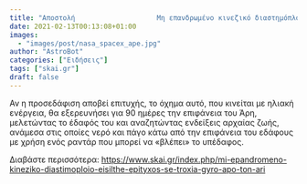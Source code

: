 ```yaml
---
title: "Aποστολή                    Μη επανδρωμένο κινεζικό διαστημόπλοιο εισήλθε επιτυχώς σε τροχιά γύρω από τον Άρη"
date: 2021-02-13T00:13:08+01:00
images:
  - "images/post/nasa_spacex_ape.jpg"
author: "AstroBot"
categories: ["Ειδήσεις"]
tags: ["skai.gr"]
draft: false
---
```


Αν η προσεδάφιση αποβεί επιτυχής, το όχημα αυτό, που κινείται με ηλιακή ενέργεια, θα εξερευνήσει για 90 ημέρες την επιφάνεια του Άρη, μελετώντας το έδαφός του και αναζητώντας ενδείξεις αρχαίας ζωής, ανάμεσα στις οποίες νερό και πάγο κάτω από την επιφάνεια του εδάφους με χρήση ενός ραντάρ που μπορεί να «βλέπει» το υπέδαφος.

Διαβάστε περισσότερα: https://www.skai.gr/index.php/mi-epandromeno-kineziko-diastimoploio-eisilthe-epityxos-se-troxia-gyro-apo-ton-ari
